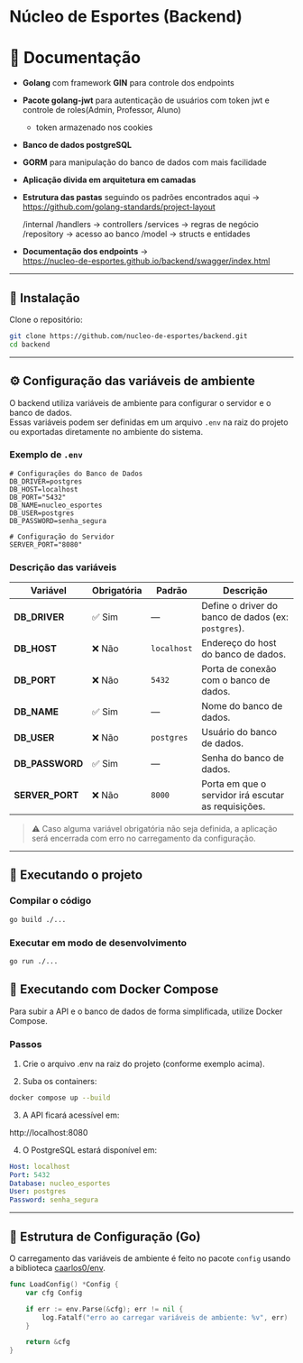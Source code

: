 
# Núcleo de Esportes (Backend)

# 📄 Documentação


- **Golang** com framework **GIN** para controle dos endpoints
- **Pacote golang-jwt** para autenticação de usuários com token jwt e controle de roles(Admin, Professor, Aluno)  
  - token armazenado nos cookies
- **Banco de dados postgreSQL**
- **GORM** para manipulação do banco de dados com mais facilidade
- **Aplicação divida em arquitetura em camadas**
- **Estrutura das pastas** seguindo os padrões encontrados aqui →  
  https://github.com/golang-standards/project-layout

  /internal
   /handlers     → controllers
   /services     → regras de negócio
   /repository   → acesso ao banco
   /model        → structs e entidades


- **Documentação dos endpoints** →  
  https://nucleo-de-esportes.github.io/backend/swagger/index.html


------------------------------------------------------------------------

## 🚀 Instalação

Clone o repositório:

``` sh
git clone https://github.com/nucleo-de-esportes/backend.git
cd backend
```

------------------------------------------------------------------------

## ⚙️ Configuração das variáveis de ambiente

O backend utiliza variáveis de ambiente para configurar o servidor e o
banco de dados.\
Essas variáveis podem ser definidas em um arquivo `.env` na raiz do
projeto ou exportadas diretamente no ambiente do sistema.

### Exemplo de `.env`

``` env
# Configurações do Banco de Dados
DB_DRIVER=postgres
DB_HOST=localhost
DB_PORT="5432"
DB_NAME=nucleo_esportes
DB_USER=postgres
DB_PASSWORD=senha_segura

# Configuração do Servidor
SERVER_PORT="8080"
```

### Descrição das variáveis

| Variável        | Obrigatória | Padrão      | Descrição                                           |
| --------------- | ----------- | ----------- | --------------------------------------------------- |
| **DB_DRIVER**   | ✅ Sim       | —           | Define o driver do banco de dados (ex: `postgres`). |
| **DB_HOST**     | ❌ Não       | `localhost` | Endereço do host do banco de dados.                 |
| **DB_PORT**     | ❌ Não       | `5432`      | Porta de conexão com o banco de dados.              |
| **DB_NAME**     | ✅ Sim       | —           | Nome do banco de dados.                             |
| **DB_USER**     | ❌ Não       | `postgres`  | Usuário do banco de dados.                          |
| **DB_PASSWORD** | ✅ Sim       | —           | Senha do banco de dados.                            |
| **SERVER_PORT** | ❌ Não       | `8000`      | Porta em que o servidor irá escutar as requisições. |


> ⚠️ Caso alguma variável obrigatória não seja definida, a aplicação
> será encerrada com erro no carregamento da configuração.

------------------------------------------------------------------------

## 🧩 Executando o projeto

### Compilar o código

``` sh
go build ./...
```

### Executar em modo de desenvolvimento

``` sh
go run ./...
```

## 🐳 Executando com Docker Compose

Para subir a API e o banco de dados de forma simplificada, utilize Docker Compose.

### Passos

1. Crie o arquivo .env na raiz do projeto (conforme exemplo acima).

2. Suba os containers:

``` sh
docker compose up --build
```

3. A API ficará acessível em:

http://localhost:8080


4. O PostgreSQL estará disponível em:

``` yml
Host: localhost
Port: 5432
Database: nucleo_esportes
User: postgres
Password: senha_segura
```

------------------------------------------------------------------------

## 🧠 Estrutura de Configuração (Go)

O carregamento das variáveis de ambiente é feito no pacote `config`
usando a biblioteca [caarlos0/env](https://github.com/caarlos0/env).

``` go
func LoadConfig() *Config {
    var cfg Config

    if err := env.Parse(&cfg); err != nil {
        log.Fatalf("erro ao carregar variáveis de ambiente: %v", err)
    }

    return &cfg
}
```

